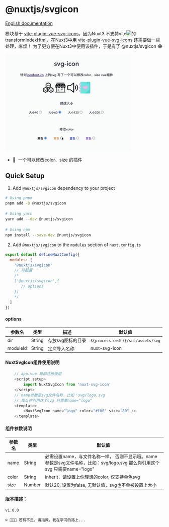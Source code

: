 <!--
Get your module up and running quickly.

Find and replace all on all files (CMD+SHIFT+F):
- Name: @nuxtjs/svgicon
- Package name: @nuxtjs/svgicon
- Description: Nuxt3 svg icon
-->

# @nuxtjs/svgicon

[English documentation](README.en.md) 

模块基于 [vite-plugin-vue-svg-icons](https://github.com/335296558/vite-plugin-vue-svg-icons)，因为Nuxt3 不支持vite<img src="https://vitejs.dev/logo.svg" width="18px"></img>的transformIndexHtml，在Nuxt3中用 [vite-plugin-vue-svg-icons](https://github.com/335296558/vite-plugin-vue-svg-icons) 还需要做一些处理，麻烦！
为了更方便在Nuxt3中便用该插件，于是有了 @nuxtjs/svgicon 😂

<img src="./playground/assets/demo.gif" width="400px"></img> 



<!-- Highlight some of the features your module provide here -->

- 🎃 &nbsp;一个可以修改color、size 的插件


## Quick Setup

1. Add `@nuxtjs/svgicon` dependency to your project

```bash
# Using pnpm
pnpm add -D @nuxtjs/svgicon

# Using yarn
yarn add --dev @nuxtjs/svgicon

# Using npm
npm install --save-dev @nuxtjs/svgicon
```

2. Add `@nuxtjs/svgicon` to the `modules` section of `nuxt.config.ts`

```js
export default defineNuxtConfig({
  modules: [
    '@nuxtjs/svgicon'
    // 可配置
    /*
    ['@nuxtjs/svgicon',{
       // options
    }]
    */
  ]
})
```

#### options
| 参数名 | 类型 | 描述 | 默认值 |
| -------- | -------- | -------- | -------- |
|dir|String|存放svg图标的目录|`${process.cwd()}/src/assets/svg`|
|moduleId|String|定义导入名称|nuxt-svg-icon|

#### NuxtSvgIcon组件使用说明
```js
    // app.vue 局部注册使用
    <script setup>
        import NuxtSvgIcon from 'nuxt-svg-icon'
    </script>
    // name参数是svg文件名称，比如：svg/logo.svg
    // 那么你引用这个svg 只需要name="logo"
    <template>
        <NuxtSvgIcon name="logo" color="#f00" size="80" />
    </template>
```

#### 组件参数说明
| 参数名 | 类型 | 默认值 |
| -------- | -------- | -------- |
|name|String|必需设置name，与文件名称一样， 否则不显示哦。name参数是svg文件名称，比如：svg/logo.svg 那么你引用这个svg 只需要name="logo"|
|color|String| inherit，请设置上你理想的color, 仅支持单色svg|
|size|Number|默认20, 设置为false, 无默认值，svg也不会被设置上大小|
#### 版本描述：
    v1.0.0

```
☺️ 🤪😋😘 若有不足，请指教，我在学习的路上...
```
